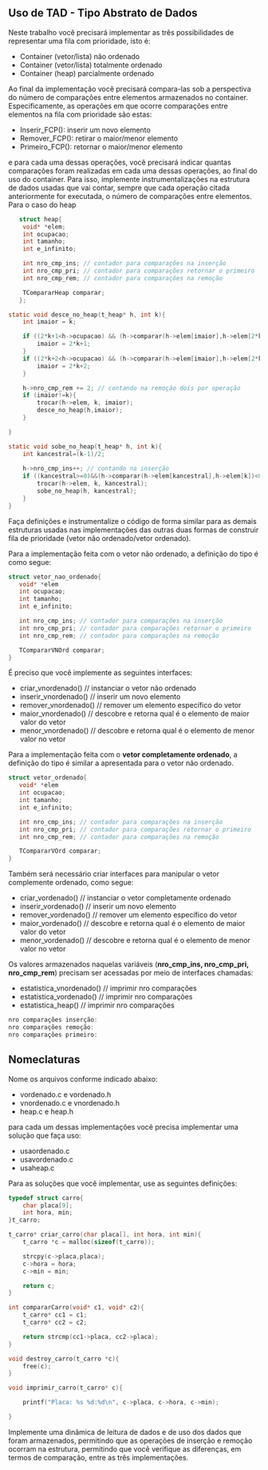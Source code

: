 ## Uso de TAD - Tipo Abstrato de Dados

Neste trabalho você precisará implementar as três possibilidades de representar uma fila com prioridade, isto é: 
- Container (vetor/lista) não ordenado
- Container (vetor/lista) totalmente ordenado
- Container (heap) parcialmente ordenado

Ao final da implementação você precisará compara-las sob a perspectiva do número de comparações entre elementos armazenados no container. Especificamente, as operações em que ocorre comparações entre elementos na fila com prioridade são estas:

- Inserir_FCP(): inserir um novo elemento
- Remover_FCP(): retirar o maior/menor elemento 
- Primeiro_FCP(): retornar o maior/menor elemento

e para cada uma dessas operações, você precisará indicar quantas comparações foram realizadas em cada uma dessas operações, ao final do uso do container. Para isso, implemente instrumentalizações na estrutura de dados usadas que vai contar, sempre que cada operação citada anteriormente for executada, o número de comparações entre elementos. Para o caso do heap

```C
   struct heap{
    void* *elem;
    int ocupacao;
    int tamanho;
    int e_infinito;

    int nro_cmp_ins; // contador para comparações na inserção
    int nro_cmp_pri; // contador para comparações retornar o primeiro
    int nro_cmp_rem; // contador para comparações na remoção

    TCompararHeap comparar;
   };

static void desce_no_heap(t_heap* h, int k){
    int imaior = k;

    if ((2*k+1<h->ocupacao) && (h->comparar(h->elem[imaior],h->elem[2*k+1])<0)){
        imaior = 2*k+1;
    }
    if ((2*k+2<h->ocupacao) && (h->comparar(h->elem[imaior],h->elem[2*k+2])<0)){
        imaior = 2*k+2;
    }

    h->nro_cmp_rem += 2; // contando na remoção dois por operação
    if (imaior!=k){
        trocar(h->elem, k, imaior);
        desce_no_heap(h,imaior);
    }

}

static void sobe_no_heap(t_heap* h, int k){
    int kancestral=(k-1)/2;
   
    h->nro_cmp_ins++; // contando na inserção
    if ((kancestral>=0)&&(h->comparar(h->elem[kancestral],h->elem[k])<0)){
        trocar(h->elem, k, kancestral);
        sobe_no_heap(h, kancestral);
    }
}

```

Faça definições e instrumentalize o código de forma similar para as demais estruturas usadas nas implementações das outras duas formas de construir fila de prioridade (vetor não ordenado/vetor ordenado). 

Para a implementação feita com o vetor não ordenado, a definição do tipo é como segue:

```C
struct vetor_nao_ordenado{
   void* *elem
   int ocupacao;
   int tamanho;
   int e_infinito;

   int nro_cmp_ins; // contador para comparações na inserção
   int nro_cmp_pri; // contador para comparações retornar o primeiro
   int nro_cmp_rem; // contador para comparações na remoção

   TCompararVNOrd comparar;
}
```

É preciso que você implemente as seguintes interfaces:

- criar_vnordenado() // instanciar o vetor não ordenado
- inserir_vnordenado() // inserir um novo elemento
- remover_vnordenado() // remover um elemento específico do vetor
- maior_vnordenado() // descobre e retorna qual é o elemento de maior valor do vetor
- menor_vnordenado() // descobre e retorna qual é o elemento de menor valor no vetor

Para a implementação feita com o __vetor completamente ordenado__, a definição do tipo é similar a apresentada para o vetor não ordenado. 


```C
struct vetor_ordenado{
   void* *elem
   int ocupacao;
   int tamanho;
   int e_infinito;

   int nro_cmp_ins; // contador para comparações na inserção
   int nro_cmp_pri; // contador para comparações retornar o primeiro
   int nro_cmp_rem; // contador para comparações na remoção

   TCompararVOrd comparar;
}
```

Também será necessário criar interfaces para manipular o vetor complemente ordenado, como segue:

- criar_vordenado() // instanciar o vetor completamente ordenado
- inserir_vordenado() // inserir um novo elemento
- remover_vordenado() // remover um elemento específico do vetor
- maior_vordenado() // descobre e retorna qual é o elemento de maior valor do vetor
- menor_vordenado() // descobre e retorna qual é o elemento de menor valor no vetor


Os valores armazenados naquelas variáveis (__nro_cmp_ins, nro_cmp_pri, nro_cmp_rem__) precisam ser acessadas por meio de interfaces chamadas:

- estatistica_vnordenado() // imprimir nro comparações
- estatistica_vordenado() // imprimir nro comparações
- estatistica_heap() // imprimir nro comparações 

```C
nro comparações inserção: 
nro comparações remoção: 
nro comparações primeiro:
````

## Nomeclaturas

Nome os arquivos conforme indicado abaixo:
- vordenado.c e vordenado.h
- vnordenado.c e vnordenado.h
- heap.c e heap.h

para cada um dessas implementações você precisa implementar uma solução que faça uso:
- usaordenado.c
- usavordenado.c
- usaheap.c

Para as soluções que você implementar, use as seguintes definições:

```C
typedef struct carro{
    char placa[9];
    int hora, min;
}t_carro;

t_carro* criar_carro(char placa[], int hora, int min){
    t_carro *c = malloc(sizeof(t_carro));

    strcpy(c->placa,placa);
    c->hora = hora;
    c->min = min;

    return c;
}

int compararCarro(void* c1, void* c2){
    t_carro* cc1 = c1;
    t_carro* cc2 = c2;

    return strcmp(cc1->placa, cc2->placa);
}

void destroy_carro(t_carro *c){
    free(c);
}

void imprimir_carro(t_carro* c){

    printf("Placa: %s %d:%d\n", c->placa, c->hora, c->min);

}
```

Implemente uma dinâmica de leitura de dados e de uso dos dados que foram armazenados, permitindo que as operações de inserção e remoção ocorram na estrutura, permitindo que você verifique as diferenças, em termos de comparação, entre as três implementações.
